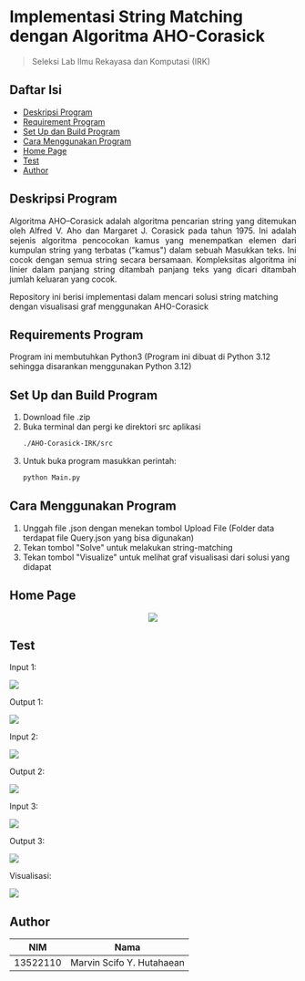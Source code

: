 # Implementasi String Matching dengan Algoritma AHO-Corasick

> Seleksi Lab Ilmu Rekayasa dan Komputasi (IRK)

## **Daftar Isi**

- [Deskripsi Program](#deskripsi-program)
- [Requirement Program](#requirements-program)
- [Set Up dan Build Program](#set-up-dan-build-program)
- [Cara Menggunakan Program](#cara-menggunakan-program)
- [Home Page](#home-page)
- [Test](#test)
- [Author](#author)

## **Deskripsi Program**

<p align="justify">
Algoritma AHO–Corasick adalah algoritma pencarian string yang ditemukan oleh Alfred V. Aho dan Margaret J. Corasick pada tahun 1975. Ini adalah sejenis algoritma pencocokan kamus yang menempatkan elemen dari kumpulan string yang terbatas ("kamus") dalam sebuah Masukkan teks. Ini cocok dengan semua string secara bersamaan. Kompleksitas algoritma ini linier dalam panjang string ditambah panjang teks yang dicari ditambah jumlah keluaran yang cocok.

Repository ini berisi implementasi dalam mencari solusi string matching dengan visualisasi graf menggunakan AHO-Corasick

</p>

## **Requirements Program**
Program ini membutuhkan Python3 (Program ini dibuat di Python 3.12 sehingga disarankan menggunakan Python 3.12)

## **Set Up dan Build Program**
1. Download file .zip
2. Buka terminal dan pergi ke direktori src aplikasi 
     ```bash
     ./AHO-Corasick-IRK/src
     ```
3. Untuk buka program masukkan perintah:
     ```bash
     python Main.py
     ```

## **Cara Menggunakan Program** ##
1. Unggah file .json dengan menekan tombol Upload File (Folder data terdapat file Query.json yang bisa digunakan)
2. Tekan tombol "Solve" untuk melakukan string-matching
3. Tekan tombol "Visualize" untuk melihat graf visualisasi dari solusi yang didapat

## **Home Page**
<p align="center">
<img src="img/MainPage.png">
</p>

## **Test**
<p align="center">

Input 1:

<img src="img/in1.png">

Output 1:

<img src="img/out1.png">

Input 2:

<img src="img/in2.png">

Output 2:

<img src="img/out2.png">

Input 3:

<img src="img/in3.png">

Output 3:

<img src="img/out3.png">

Visualisasi:

<img src="img/vis.png">

</p>

## **Author**

|   NIM    |           Nama           |
| :------: | :----------------------: |
| 13522110 | Marvin Scifo Y. Hutahaean  |


<!-- Optional -->
<!-- ## License -->
<!-- This project is open source and available under the [... License](). -->

<!-- You don't have to include all sections - just the one's relevant to your project -->
